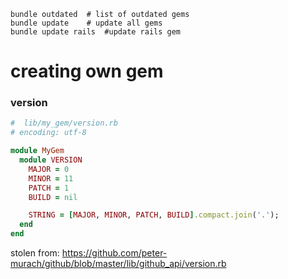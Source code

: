 ```
bundle outdated  # list of outdated gems
bundle update    # update all gems
bundle update rails  #update rails gem
```



# creating own gem

### version

```ruby
#  lib/my_gem/version.rb
# encoding: utf-8

module MyGem
  module VERSION
    MAJOR = 0
    MINOR = 11
    PATCH = 1
    BUILD = nil

    STRING = [MAJOR, MINOR, PATCH, BUILD].compact.join('.');
  end
end
```

stolen from: https://github.com/peter-murach/github/blob/master/lib/github_api/version.rb

